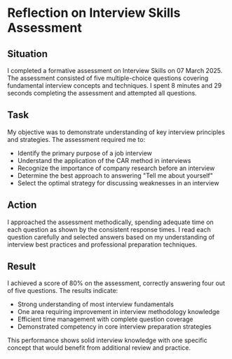 # Reflection on Interview Skills Assessment

## Situation
I completed a formative assessment on Interview Skills on 07 March 2025. The assessment consisted of five multiple-choice questions covering fundamental interview concepts and techniques. I spent 8 minutes and 29 seconds completing the assessment and attempted all questions.

## Task
My objective was to demonstrate understanding of key interview principles and strategies. The assessment required me to:
- Identify the primary purpose of a job interview
- Understand the application of the CAR method in interviews
- Recognize the importance of company research before an interview
- Determine the best approach to answering "Tell me about yourself"
- Select the optimal strategy for discussing weaknesses in an interview

## Action
I approached the assessment methodically, spending adequate time on each question as shown by the consistent response times. I read each question carefully and selected answers based on my understanding of interview best practices and professional preparation techniques.

## Result
I achieved a score of 80% on the assessment, correctly answering four out of five questions. The results indicate:
- Strong understanding of most interview fundamentals
- One area requiring improvement in interview methodology knowledge
- Efficient time management with complete question coverage
- Demonstrated competency in core interview preparation strategies

This performance shows solid interview knowledge with one specific concept that would benefit from additional review and practice.
